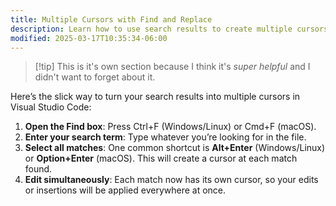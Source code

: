 ```yaml
---
title: Multiple Cursors with Find and Replace
description: Learn how to use search results to create multiple cursors for efficient text editing in Visual Studio Code
modified: 2025-03-17T10:35:34-06:00
---
```


> [!tip] This is it's own section because I think it's _super helpful_ and I didn't want to forget about it.

Here’s the slick way to turn your search results into multiple cursors in Visual Studio Code:

1. **Open the Find box**: Press Ctrl+F (Windows/Linux) or Cmd+F (macOS).
2. **Enter your search term**: Type whatever you’re looking for in the file.
3. **Select all matches**: One common shortcut is **Alt+Enter** (Windows/Linux) or **Option+Enter** (macOS). This will create a cursor at each match found.
4. **Edit simultaneously**: Each match now has its own cursor, so your edits or insertions will be applied everywhere at once.
